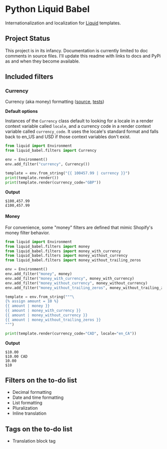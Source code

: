 # Python Liquid Babel

Internationalization and localization for [Liquid](https://github.com/jg-rp/liquid/) templates.

## Project Status

This project is in its infancy. Documentation is currently limited to doc comments in source files. I'll update this readme with links to docs and PyPi as and when they become available.

## Included filters

### Currency

Currency (aka money) formatting ([source](https://github.com/jg-rp/liquid-babel/blob/main/liquid-babel/filters/currency.py), [tests](https://github.com/jg-rp/liquid_babel/blob/main/tests/test_currency.py))

**Default options**

Instances of the `Currency` class default to looking for a locale in a render context variable called `locale`, and a currency code in a render context variable called `currency_code`. It uses the locale's standard format and falls back to en_US and USD if those context variables don't exist.

```python
from liquid import Environment
from liquid_babel.filters import Currency

env = Environment()
env.add_filter("currency", Currency())

template = env.from_string("{{ 100457.99 | currency }}")
print(template.render())
print(template.render(currency_code="GBP"))
```

**Output**

```plain
$100,457.99
£100,457.99
```

#### Money

For convenience, some "money" filters are defined that mimic Shopify's money filter behavior.

```python
from liquid import Environment
from liquid_babel.filters import money
from liquid_babel.filters import money_with_currency
from liquid_babel.filters import money_without_currency
from liquid_babel.filters import money_without_trailing_zeros

env = Environment()
env.add_filter("money", money)
env.add_filter("money_with_currency", money_with_currency)
env.add_filter("money_without_currency", money_without_currency)
env.add_filter("money_without_trailing_zeros", money_without_trailing_zeros)

template = env.from_string("""\
{% assign amount = 10 %}
{{ amount | money }}
{{ amount | money_with_currency }}
{{ amount | money_without_currency }}
{{ amount | money_without_trailing_zeros }}
""")

print(template.render(currency_code="CAD", locale="en_CA"))
```

**Output**

```plain
$10.00
$10.00 CAD
10.00
$10
```

## Filters on the to-do list

- Decimal formatting
- Date and time formatting
- List formatting
- Pluralization
- Inline translation

## Tags on the to-do list

- Translation block tag
